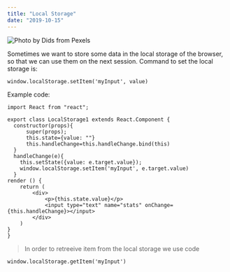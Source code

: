 ```yaml
---
title: "Local Storage"
date: "2019-10-15"
---
```


![](https://i.imgur.com/zMFVLde.jpg "Photo by Dids from Pexels")

Sometimes we want to store some data in the local storage of the browser, so that we can use them on the next session. Command to set the local storage is:
```
window.localStorage.setItem('myInput', value)
```
Example code:
```
import React from "react";

export class LocalStorage1 extends React.Component {
  constructor(props){
      super(props);
      this.state={value: ""}
      this.handleChange=this.handleChange.bind(this)
  }
  handleChange(e){
    this.setState({value: e.target.value});
    window.localStorage.setItem('myInput', e.target.value)
  }
render () {
    return (
        <div>
            <p>{this.state.value}</p>
            <input type="text" name="stats" onChange={this.handleChange}></input>
        </div>
    )
}
}
```
> In order to retreeive item from the local storage we use code
```
window.localStorage.getItem('myInput')
```